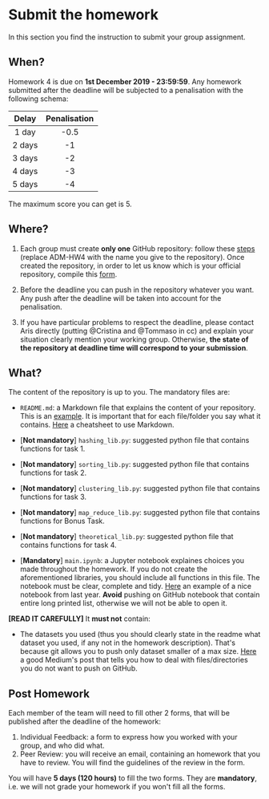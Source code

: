 # Submit the homework

In this section you find the instruction to submit your group assignment.

## When?
Homework 4 is due on __1st December 2019 - 23:59:59__. Any homework submitted after the deadline will be subjected to a penalisation with the following schema:

|   Delay  | Penalisation |
|:--------:|:------------:|
|  1 day |     -0.5     |
| 2 days |      -1      |
| 3 days |      -2      |
| 4 days |      -3      |
| 5 days |      -4      |




The maximum score you can get is 5.

## Where?
1. Each group must create __only one__ GitHub repository: follow these [steps](https://github.com/CriMenghini/ADM-HW4/blob/master/README.md) (replace ADM-HW4 with the name you give to the repository). Once created the repository, in order to let us know which is your official repository, compile this [form](https://forms.gle/hhURADX3Jt2nkDEo9).

2. Before the deadline you can push in the repository whatever you want. Any push after the deadline will be taken into account for the penalisation.

3. If you have particular problems to respect the deadline, please contact Aris directly (putting @Cristina and @Tommaso in cc) and explain your situation clearly mention your working group. Otherwise, __the state of the repository at deadline time will correspond to your submission__.

## What?

The content of the repository is up to you. The mandatory files are:

* `README.md`: a Markdown file that explains the content of your repository. This is an [example](https://github.com/CriMenghini/Wikipedia/tree/master/Mention). It is important that for each file/folder you say what it contains. [Here](https://github.com/adam-p/markdown-here/wiki/Markdown-Cheatsheet) a cheatsheet to use Markdown.

* [**Not mandatory**] `hashing_lib.py`: suggested python file that contains functions for task 1.
* [**Not mandatory**] `sorting_lib.py`: suggested python file that contains functions for task 2.
* [**Not mandatory**] `clustering_lib.py`: suggested python file that contains functions for task 3.
* [**Not mandatory**] `map_reduce_lib.py`: suggested python file that contains functions for Bonus Task.
* [**Not mandatory**] `theoretical_lib.py`: suggested python file that contains functions for task 4.

* [**Mandatory**] `main.ipynb`: a Jupyter notebook explaines choices you made throughout the homework. If you do not create the aforementioned libraries, you should include all functions in this file. The notebook must be clear, complete and tidy. [Here](https://github.com/dusicastepic/ADMSecondHomework/blob/master/ADM_HW2_Full.ipynb) an example of a nice notebook from last year. **Avoid** pushing on GitHub notebook that contain entire long printed list, otherwise we will not be able to open it.

**[READ IT CAREFULLY]** It __must not__ contain:

* The datasets you used (thus you should clearly state in the readme what dataset you used, if any not in the homework description). That's because git allows you to push only dataset smaller of a max size. [Here](https://medium.com/@haydar_ai/learning-how-to-git-ignoring-files-and-folders-using-gitignore-177556afdbe3) a good Medium's post that tells you how to deal with files/directories you do not want to push on GitHub.

## Post Homework

Each member of the team will need to fill other 2 forms, that will be published after the deadline of the homework:

1. Individual Feedback: a form to express how you worked with your group, and who did what.
2. Peer Review: you will receive an email, containing an homework that you have to review. You will find the guidelines of the review in the form.

You will have __5 days (120 hours)__ to fill the two forms. They are __mandatory__, i.e. we will not grade your homework if you won't fill all the forms.
